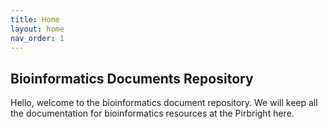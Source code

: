 ```yaml
---
title: Home
layout: home
nav_order: 1
---
```

## Bioinformatics Documents Repository
Hello, welcome to the bioinformatics document repository. We will keep all the documentation for bioinformatics resources at the Pirbright here.
